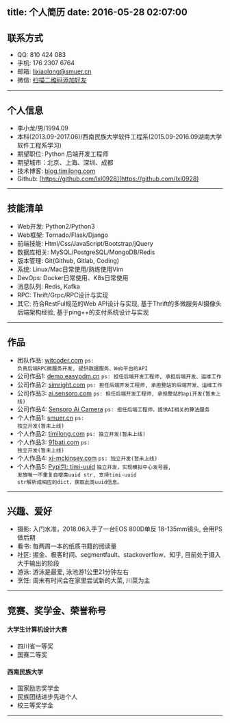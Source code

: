 title: 个人简历
date: 2016-05-28 02:07:00
---

## 联系方式

- QQ: 810 424 083
- 手机: 176 2307 6764
- 邮箱: lixiaolong@smuer.cn
- 微信: [扫描二维码添加好友](http://qiniucdn.timilong.com/wechat_timilong.jpg)

---

## 个人信息

- 李小龙/男/1994.09
- 本科(2013.09-2017.06)/西南民族大学软件工程系(2015.09-2016.09湖南大学软件工程系学习)
- 期望职位: Python 后端开发工程师
- 期望城市：北京、上海、深圳、成都
- 技术博客: [blog.timilong.com](http://blog.timilong.com)
- Github: [https://github.com/lxl0928](https://github.com/lxl0928)

---

## 技能清单

- Web开发: Python2/Python3
- Web框架: Tornado/Flask/Django
- 前端技能: Html/Css/JavaScript/Bootstrap/jQuery
- 数据库相关: MySQL/PostgreSQL/MongoDB/Redis
- 版本管理: Git(Github, Gitlab, Coding)
- 系统: Linux/Mac日常使用/熟练使用Vim
- DevOps:  Docker日常使用、K8s日常使用
- 消息队列:  Redis, Kafka
- RPC: Thrift/Grpc/RPC设计与实现
- 其它: 符合RestFul规范的Web API设计与实现, 基于Thrift的多微服务AI摄像头后端架构经验, 基于ping++的支付系统设计与实现

---

## 作品

- 团队作品: [witcoder.com](http://witcoder.com)  <code>ps: 负责后端RPC微服务开发, 提供数据服务、Web平台的API</code>
- 公司作品1: [demo.easypdm.cn](http://demo.easypdm.cn)  <code>ps: 担任后端开发工程师, 承担后端开发、运维工作</code>
- 公司作品2: [simright.com](https://www.simright.com)   <code>ps: 担任后端开发工程师, 承担整站的后端开发、运维工作</code>
- 公司作品3: [ai.sensoro.com](https://ai.sensoro.com)   <code>ps: 担任后端开发工程师, 承担整站的api开发(暂未上线)</code>
- 公司作品4: [Sensoro Ai Camera](https://www.sensoro.com/zh/intelligent.html)   <code>ps: 担任后端工程师，提供AI相关的算法服务</code>
- 个人作品1: [smuer.cn](https://www.smuer.cn)  <code>ps: 独立开发(暂未上线)</code>
- 个人作品2: [timilong.com](https://www.timilong.com)  <code>ps: 独立开发(暂未上线)</code>
- 个人作品3: [91bati.com](https://www.91bati.com)  <code>ps: 独立开发(暂未上线)</code>
- 个人作品4: [xj-mckinsey.com](https://www.xj-mckinsey.com)  <code>ps: 独立开发(暂未上线)</code>
- 个人作品5: [Pypi包: timi-uuid](https://pypi.org/project/timi-uuid/) <code>独立开发，实现模拟中心发号器, 发放唯一不重复自增类uuid str, 支持timi-uuid str解析成相应的dict，获取此类uuid信息。</code>


---


## 兴趣、爱好

- 摄影: 入门水准，2018.06入手了一台EOS 800D单反 18-135mm镜头, 会用PS做后期
- 看书: 每两周一本的纸质书籍的阅读量
- 社区: 掘金、极客时间、segmentfault、stackoverflow、知乎, 目前处于摄入大于输出的阶段
- 游泳: 游泳是最爱, 泳池游1公里21分钟左右
- 烹饪: 周末有时间会在家里尝试新的大菜, 川菜为主

---

## 竞赛、奖学金、荣誉称号

#### 大学生计算机设计大赛

- 四川省一等奖
- 国赛二等奖

#### 西南民族大学

- 国家励志奖学金
- 民族团结进步先进个人
- 校三等奖学金

---

